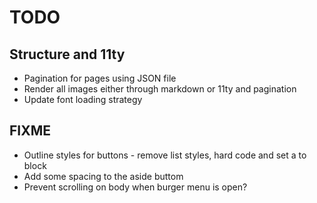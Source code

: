 # TODO

## Structure and 11ty

-  Pagination for pages using JSON file
-  Render all images either through markdown or 11ty and pagination
-  Update font loading strategy

## FIXME

-  Outline styles for buttons - remove list styles, hard code and set a to block
-  Add some spacing to the aside buttom
-  Prevent scrolling on body when burger menu is open?
